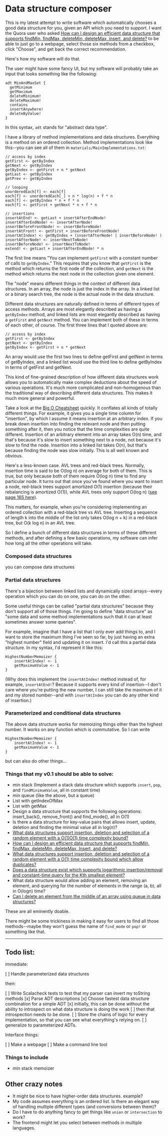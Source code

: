 # Data structure composer

This is my latest attempt to write software which automatically chooses a good data structure for you, given an API which you need to support. I want the Quora user who asked [How can I design an efficient data structure that supports findMin, findMax, deleteMin, deleteMax, insert, and delete?](https://www.quora.com/How-can-I-design-an-efficient-data-structure-that-supports-findMin-findMax-deleteMin-deleteMax-Insert-and-delete) to be able to just go to a webpage, select those six methods from a checkbox, click "Choose", and get back the correct recommendation.

Here's how my software will do that.

The user might have some fancy UI, but my software will probably take an input that looks something like the following:

```
adt MinAndMaxSet {
  getMinimum
  getMaximum
  deleteMinimum!
  deleteMaximum!
  contains
  insertAnywhere!
  deleteByValue!
}
```

In this syntax, `adt` stands for "abstract data type".

I have a library of method implementations and data structures. Everything is a method on an ordered collection. Method implementations look like this--you can see all of them in `materials/MainImplementations.txt`:

```
// access by index
getFirst <- getByIndex
getNext <- getByIndex
getByIndex <- getFirst + n * getNext
getLast <- getByIndex
getPrev <- getByIndex

// looping
unorderedEach[f] <- each[f]
each[f] <- unorderedEach[_] + n * log(n) + f * n
each[f] <- getByIndex * n + f * n
each[f] <- getFirst + getNext * n + f * n

// insertions
insertAtEnd! <- getLast + insertAfterEndNode!
insertAfterEndNode! <- insertAfterNode!
insertBeforeFrontNode! <- insertBeforeNode!
insertAtFront! <- getFirst + insertBeforeFrontNode!
insertAtIndex! <- getByIndex + (insertAfterNode! | insertBeforeNode! )
insertAfterNode! <- insertNextToNode!
insertBeforeNode! <- insertNextToNode!
extend! <- getLast + insertAfterEndNode! * n
```

The first line means "You can implement `getFirst` with a constant number of calls to `getByIndex`." This requires that you know that `getFirst` is the method which returns the first node of the collection, and `getNext` is the method which returns the next node in the collection given one element.

The "node" means different things in the context of different data structures. In an array, the node is just the index in the array. In a linked list or a binary search tree, the node is the actual node in the data structure.

Different data structures are naturally defined in terms of different types of access methods. Arrays are most elegantly described as having a `getByIndex` method, and linked lists are most elegantly described as having a `getFirst` and `getNext` method. You can implement both of these in terms of each other, of course. The first three lines that I quoted above are:

```
// access by index
getFirst <- getByIndex
getNext <- getByIndex
getByIndex <- getFirst + n * getNext
```

An array would use the first two lines to define getFirst and getNext in terms of getByIndex, and a linked list would use the third line to define getByIndex in terms of getFirst and getNext.

This kind of fine-grained description of how different data structures work allows you to automatically make complex deductions about the speed of various operations. It's much more complicated and non-homogenous than the traditional way of describing different data structures. This makes it much more general and powerful. 

Take a look at the [Big O Cheatsheet](http://bigocheatsheet.com/) quickly. It conflates all kinds of totally different things. For example, it gives you a single time column for "insertion", by which I assume it means insertion at an arbitrary index. If you break down insertion into finding the relevant node and then putting something after it, then you notice that the time complexities are quite different. Insertion of an arbitrary element into an array takes O(n) time, and that's because it's slow to insert something next to a node, not because it's slow to find the node. Insertion into a linked list takes O(n), but that's because finding the node was slow initially. This is all well known and obvious.

Here's a less-known case. AVL trees and red-black trees. Normally, insertion time is said to be O(log n) on average for both of them. This is true, but only because both of them require O(log n) time to find any particular node. It turns out that once you've found where you want to insert a node, red-black trees support amortized O(1) insertion (because their rebalancing is amortized O(1)), while AVL trees only support O(log n) ([see page 165 here](http://people.mpi-inf.mpg.de/~mehlhorn/ftp/Toolbox/SortedSequences.pdf)).

This matters, for example, when you're considering implementing an ordered collection with a red-black tree vs AVL tree. Inserting a sequence of length k into the middle of the list only takes O(log n + k) in a red-black tree, but O(k log n) in an AVL tree.
 
So I define a bunch of different data structures in terms of these different methods, and after defining a few basic operations, my software can infer how long all the other operations will take.

### Composed data structures

you can compose data structures

### Partial data structures

There's a bijection between linked lists and dynamically sized arrays--every operation which you can do on one, you can do on the other.

Some useful things can be called "partial data structures" because they don't support all of those things. I'm going to define "data structure" as "some data and some method implementations such that it can at least sometimes answer some queries".

For example, imagine that I have a list that I only ever add things to, and I want to store the maximum thing I've seen so far, by just having an extra "highest number" field and updating it on insert. I'd call this a partial data structure. In my syntax, I'd represent it like this:

```
HighestNumberMemoizer {
    insertAtIndex! <- 1
    getMaximumValue <- 1
}
```

(Why does this implement the `insertAtIndex!` method instead of, for example, `insertAtEnd!`? Because it supports every kind of insertion--I don't care where you're putting the new number, I can still take the maximum of it and my stored number--and with `insertAtIndex` you can do any other kind of insertion.)

### Parameterized and conditional data structures

The above data structure works for memoizing things other than the highest number. It works on any function which is commutative. So I can write

```
HighestNumberMemoizer {
    insertAtIndex! <- 1
    getMaximumValue <- 1
}
```

but can also do other things...

### Things that my v0.1 should be able to solve:

- min stack (Implement a stack data structure which supports `insert`, `pop`, and `findMinimumValue`, all in constant time)
- min queue (like the above, but a queue)
- List with getIndexOfMax
- List with getMax
- Design a data structure that supports the following operations: insert_back(), remove_front() and find_mode(), all in O(1)
- Is there a data structure for key-value pairs that allows insert, update, deletion and finding the minimal value all in log(n)?
- [What data structures support insertion, deletion and selection of a random element with a O(1)O(1) time complexity bound?](https://www.quora.com/What-data-structures-support-insertion-deletion-and-selection-of-a-random-element-with-a-math-O-1-math-time-complexity-bound)
- [How can I design an efficient data structure that supports findMin, findMax, deleteMin, deleteMax, Insert, and delete?](https://www.quora.com/How-can-I-design-an-efficient-data-structure-that-supports-findMin-findMax-deleteMin-deleteMax-Insert-and-delete)
- [What data structures support insertion, deletion and selection of a random element with a O(1) time complexity bound which allow duplicates?](https://www.quora.com/What-data-structures-support-insertion-deletion-and-selection-of-a-random-element-with-a-O-1-time-complexity-bound-which-allow-duplicates)
- [Does a data structure exist which supports logarithmic insertion/removal and constant-time query for the Kth smallest element?](https://www.quora.com/Does-a-data-structure-exist-which-supports-logarithmic-insertion-removal-and-constant-time-query-for-the-Kth-smallest-element)
- What data structure would allow adding an element, removing an element, and querying for the number of elements in the range (a, b), all in O(logn) time?
- [Can I delete an element from the middle of an array using queue in data structures?](https://www.quora.com/Can-I-delete-an-element-from-the-middle-of-an-array-using-queue-in-data-structures)

These are all eminently doable.

There might be some trickiness in making it easy for users to find all those methods--maybe they won't guess the name of `find_mode` or `pop!` or something like that.

----

## Todo list:

immediate: 

[ ] Handle parameterized data structures 

then:

[ ] Write Scalacheck tests to test that my parser can invert my toString methods
[x] Parse ADT descriptions
[x] Choose fastest data structure combination for a simple ADT
    [x] initially, this can be done without the ability to introspect on what data structure is doing the work
    [ ] then that introspection needs to be done.
[ ] Store the chains of logic for every implementation, so that you can see what everything's relying on.
[ ] generalize to parameterized ADTs.

Interface things:

[ ] Make a webpage
[ ] Make a command line tool

### Things to include
 
- min stack memoizer 

## Other crazy notes

- It might be nice to have higher-order data structures. example?
- My code assumes everything is an ordered list. Is there an elegant way of handling multiple different types (and conversions between them)?
- Do I have to do anything fancy to get things like `union` or `intersection` to work?
- The frontend might let you select between methods in multiple languages.

